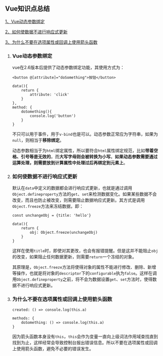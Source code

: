 ## Vue知识点总结

[1、Vue动态参数绑定](#Vue动态参数绑定)

[2、如何使数据不进行响应式更新](#如何使数据不进行响应式更新)

[3、为什么不要在选项属性或回调上使用箭头函数](#为什么不要在选项属性或回调上使用箭头函数)


1. ### Vue动态参数绑定

    vue在2.6版本后提供了动态参数绑定功能，其使用方式为：
    ```
    <button @[attribute]="doSomething">按钮</button>

    data(){
        return {
            attribute: 'click'
        }
    },
    method: {
        doSomething(){
            console.log('button')
        }
    }

    ```
    不只可以用于事件，用于`v-bind`也是可以。动态参数正常应为字符串，如果为`null`，则相当于**移除绑定**。

    动态参数相当于为`html`绑定属性，所以要符合`html`属性绑定规范，比如**带着空格、引号等是无效的**，而**大写字母则会被转换为小写**。**如果动态参数需要通过运算处理，则需要放到计算属性中处理过后再绑定到元素上**。

2. ### 如何使数据不进行响应式更新

    默认在`data`中定义的数据都会进行响应式更新，也就是通过调用`Object.defineproperty`方法的`get`、`set`来检测数据变化。如果某些数据不会改变，而且也防止被改变，则需要阻止数据响应式更新。其方式是调用`Object.freeze`方法来冻结数据，即：

    ```
    const unchangeObj = {title: 'hello'}

    data(){
        return {
            obj: Object.freeze(unchangeObj)
        }
    }
    ```
    这样在使用`title`时，即使对其更改，也会有报错提醒。但是这并不能阻止`obj`的改变，如果阻止任何数据更新，则需要`return`一个冻结的对象。

    其原理是，`Object.freeze`方法将使得对象的属性不能进行修改、删除、新增等操作，也就是将对象的`descriptor`下的`configurable`执为`false`。这样在调用`Object.defineproperty`之前，将不会为数据设置`get`、`set`方法时，使得数据不进行响应式更新。

3. ### 为什么不要在选项属性或回调上使用箭头函数

    ```
    created: () => console.log(this.a)

    methods: {
        doSomething: () => console.log(this.a)
    }
    ```
    因为箭头函数本身没有`this`，`this`会作为变量一直向上级词法作用域查找直到找到为止，这样经常会导致控制台报出错误信息。所以不要在选项属性或回调上使用箭头函数，避免不必要的错误发生。
